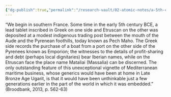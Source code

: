 ```yaml
---
{"dg-publish":true,"permalink":"/research-vault/02-atomic-notes/a-5th-century-bce-tablet-from-southern-france-describes-a-boat-purchase-and-trade-contract/"}
---
```


“We begin in southern France. Some time in the early 5th century BCE, a lead tablet inscribed in Greek on one side and Etruscan on the other was deposited at a modest indigenous trading post between the mouth of the Aude and the Pyrenean foothills, today known as Pech Maho. The Greek side records the purchase of a boat from a port on the other side of the Pyrenees known as Emporion; the witnesses to the details of profit-sharing and debt (perhaps local dignitaries) bear Iberian names, while on the Etruscan face the place name Mataliai (Massalia) can be discerned. The only outstanding feature of this unexceptional vignette of Mediterranean maritime business, whose generics would have been at home in Late Bronze Age Ugarit, is that it would have been unthinkable just a few generations earlier in the part of the world in which it was embedded.” (Broodbank, 2013, p. 562-63)